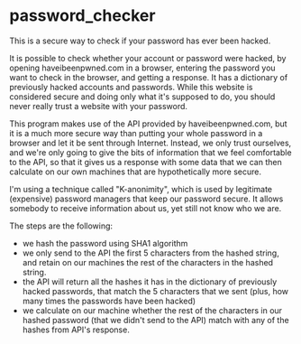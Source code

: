 # password_checker
This is a secure way to check if your password has ever been hacked.

It is possible to check whether your account or password were hacked, by opening haveibeenpwned.com in a browser, entering the password you want to check in the browser, and getting a response. It has a dictionary of previously hacked accounts and passwords. While this website is considered secure and doing only what it's supposed to do, you should never really trust a website with your password.

This program makes use of the API provided by haveibeenpwned.com, but it is a much more secure way than putting your whole password in a browser and let it be sent through Internet. Instead, we only trust ourselves, and we're only going to give the bits of information that we feel comfortable to the API, so that it gives us a response with some data that we can then calculate on our own machines that are hypothetically more secure.

I'm using a technique called "K-anonimity", which is used by legitimate (expensive) password managers that keep our password secure.
It allows somebody to receive information about us, yet still not know who we are.

The steps are the following:
- we hash the password using SHA1 algorithm
- we only send to the API the first 5 characters from the hashed string, and retain on our machines the rest of the characters in the hashed string.
- the API will return all the hashes it has in the dictionary of previously hacked passwords, that match the 5 characters that we sent (plus, how many times the passwords have been hacked)
- we calculate on our machine whether the rest of the characters in our hashed password (that we didn't send to the API) match with any of the hashes from API's response.
